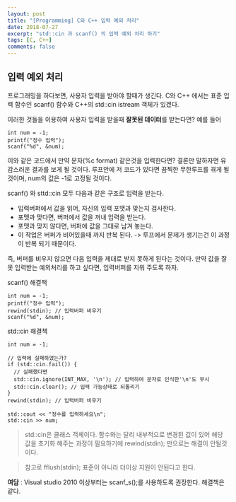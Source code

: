 ```yaml
---
layout: post
title: "[Programming] C와 C++ 입력 예외 처리"
date: 2018-07-27
excerpt: "std::cin 과 scanf() 의 입력 예외 처리 하기"
tags: [C, C++]
comments: false
---
```


## 입력 예외 처리

  프로그래밍을 하다보면, 사용자 입력을 받아야 할때가 생긴다. C와 C++ 에서는 표준 입력 함수인
 scanf() 함수와 C++의 std::cin istream 객체가 있겠다.

 이러한 것들을 이용하여 사용자 입력을 받을때 **잘못된 데이터**를 받는다면?
예를 들어

    int num = -1;
    printf("정수 입력");
    scanf("%d", &num);

이와 같은 코드에서 만약 문자(%c format) 같은것을 입력한다면?
결론만 말하자면 유감스러운 결과를 보게 될 것이다. 루프안에 저 코드가 있다면 끔찍한 무한루프를 겪게 될것이며, num의 값은 -1로 고정될 것이다.

scanf() 와 sttd::cin 모두 다음과 같은 구조로 입력을 받는다.
+ 입력버퍼에서 값을 읽어, 자신의 입력 포맷과 맞는지 검사한다.
+ 포맷과 맞다면, 버퍼에서 값을 꺼내  입력을 받는다.
+ 포맷과 맞지 않다면, 버퍼에 값을 그대로 남겨 놓는다.
+ 이 작업은 버퍼가 비어있을때 까지 반복 된다.
 -> 루프에서 문제가 생기는건 이 과정이 반복 되기 때문이다.

즉, 버퍼를 비우지 않으면 다음 입력을 제대로 받지 못하게 된다는 것이다. 만약 값을 잘못 입력받는 예외처리를 하고 싶다면, 입력버퍼를 지워 주도록 하자.

scanf() 해결책    

    int num = -1;
    printf("정수 입력");
    rewind(stdin); // 입력버퍼 비우기
    scanf("%d", &num);


std::cin 해결책     

    int num = -1;

    // 입력에 실패하였는가?
    if (std::cin.fail()) {
      // 실패했다면
      std::cin.ignore(INT_MAX, '\n'); // 입력하여 문자로 인식한'\n'도 무시
      std::cin.clear(); // 입력 가능상태로 되돌리기
    }
    rewind(stdin); // 입력버퍼 비우기

    std::cout << "정수를 입력하세요\n";
    std::cin >> num;

>std::cin은 클래스 객체이다. 함수와는 달리 내부적으로 변경된 값이 있어 해당 값을 초기화 해주는 과정이  필요하기에 rewind(stdin); 만으로는 해결이 안될것이다.

> 참고로 fflush(stdin); 표준이 아니라 더이상 지원이 안된다고 한다.


**여담** : Visual studio 2010 이상부터는 scanf_s();를 사용하도록 권장한다. 해결책은 같다.
